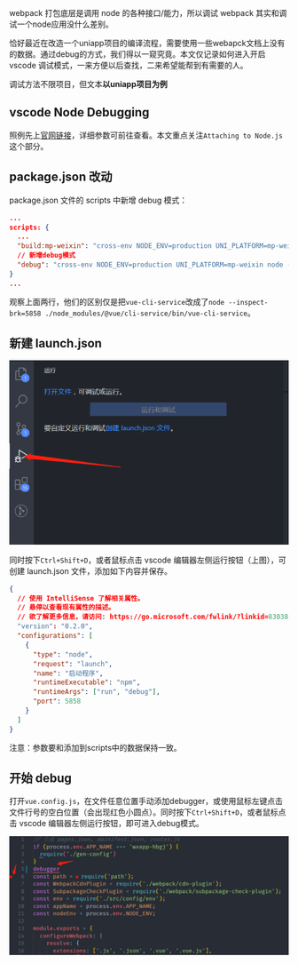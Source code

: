 webpack 打包底层是调用 node 的各种接口/能力，所以调试 webpack 其实和调试一个node应用没什么差别。

恰好最近在改造一个uniapp项目的编译流程，需要使用一些webapck文档上没有的数据。通过debug的方式，我们得以一窥究竟。本文仅记录如何进入开启 vscode 调试模式，一来方便以后查找，二来希望能帮到有需要的人。

调试方法不限项目，但文本**以uniapp项目为例**

## vscode Node Debugging
照例先上[官网链接](https://code.visualstudio.com/docs/nodejs/nodejs-debugging)，详细参数可前往查看。本文重点关注`Attaching to Node.js`这个部分。

## package.json 改动
package.json 文件的 scripts 中新增 debug 模式：
````json
...
scripts: {
  ...
  "build:mp-weixin": "cross-env NODE_ENV=production UNI_PLATFORM=mp-weixin vue-cli-service uni-build",
  // 新增debug模式
  "debug": "cross-env NODE_ENV=production UNI_PLATFORM=mp-weixin node --inspect-brk=5858 ./node_modules/@vue/cli-service/bin/vue-cli-service uni-build",
}
...
````
观察上面两行，他们的区别仅是把`vue-cli-service`改成了`node --inspect-brk=5858 ./node_modules/@vue/cli-service/bin/vue-cli-service`。

## 新建 launch.json
![](vscode%20debug.png)

同时按下`Ctrl+Shift+D`，或者鼠标点击 vscode 编辑器左侧运行按钮（上图），可创建 launch.json 文件，添加如下内容并保存。
````json
{
  // 使用 IntelliSense 了解相关属性。 
  // 悬停以查看现有属性的描述。
  // 欲了解更多信息，请访问: https://go.microsoft.com/fwlink/?linkid=830387
  "version": "0.2.0",
  "configurations": [
    {
      "type": "node",
      "request": "launch",
      "name": "启动程序",
      "runtimeExecutable": "npm",
      "runtimeArgs": ["run", "debug"],
      "port": 5858
    }
  ]
}
````
注意：参数要和添加到scripts中的数据保持一致。

## 开始 debug
打开`vue.config.js`，在文件任意位置手动添加debugger，或使用鼠标左键点击文件行号的空白位置（会出现红色小圆点）。同时按下`Ctrl+Shift+D`，或者鼠标点击 vscode 编辑器左侧运行按钮，即可进入debug模式。

![](vscode%20debug2.png)